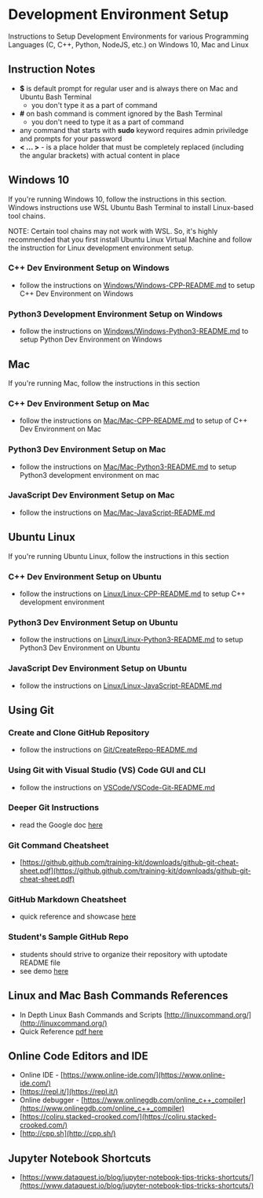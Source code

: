 # Development Environment Setup

Instructions to Setup Development Environments for various Programming Languages (C, C++, Python, NodeJS, etc.) on Windows 10, Mac and Linux

## Instruction Notes

- **\$** is default prompt for regular user and is always there on Mac and Ubuntu Bash Terminal
  - you don't type it as a part of command
- **#** on bash command is comment ignored by the Bash Terminal
  - you don't need to type it as a part of command
- any command that starts with **sudo** keyword requires admin priviledge and prompts for your password
- **\< ... \>** - is a place holder that must be completely replaced (including the angular brackets) with actual content in place

## Windows 10

If you're running Windows 10, follow the instructions in this section. Windows instructions use WSL Ubuntu Bash Terminal to install Linux-based tool chains.

NOTE: Certain tool chains may not work with WSL. So, it's highly recommended that you first install Ubuntu Linux Virtual Machine and follow the instruction for Linux development environment setup.

### C++ Dev Environment Setup on Windows

- follow the instructions on [Windows/Windows-CPP-README.md](Windows/Windows-CPP-README.md) to setup C++ Dev Environment on Windows

### Python3 Development Environment Setup on Windows

- follow the instructions on [Windows/Windows-Python3-README.md](Windows/Windows-Python3-README.md) to setup Python Dev Environment on Windows

## Mac

If you're running Mac, follow the instructions in this section

### C++ Dev Environment Setup on Mac

- follow the instructions on [Mac/Mac-CPP-README.md](Mac/Mac-CPP-README.md) to setup of C++ Dev Environment on Mac

### Python3 Dev Environment Setup on Mac

- follow the instructions on [Mac/Mac-Python3-README.md](Mac/Mac-Python3-README.md) to setup Python3 development environment on mac

### JavaScript Dev Environment Setup on Mac

- follow the instructions on [Mac/Mac-JavaScript-README.md](Mac/Mac-JavaScript-README.md)

## Ubuntu Linux

If you're running Ubuntu Linux, follow the instructions in this section

### C++ Dev Environment Setup on Ubuntu

- follow the instructions on [Linux/Linux-CPP-README.md](Linux/Linux-CPP-README.md) to setup C++ development environment

### Python3 Dev Environment Setup on Ubuntu

- follow the instructions on [Linux/Linux-Python3-README.md](Linux/Linux-Python3-README.md) to setup Python3 Dev Environment on Ubuntu

### JavaScript Dev Environment Setup on Ubuntu

- follow the instructions on [Linux/Linux-JavaScript-README.md](Linux/Linux-JavaScript-README.md)

## Using Git

### Create and Clone GitHub Repository

- follow the instructions on [Git/CreateRepo-README.md](Git/CreateRepo-README.md)

### Using Git with Visual Studio (VS) Code GUI and CLI

- follow the instructions on [VSCode/VSCode-Git-README.md](VSCode/VSCode-Git-README.md)

### Deeper Git Instructions

- read the Google doc [here](https://docs.google.com/document/d/1M0YeBfFPy5YPpfX7312R9-IldjagimvEma_YhgeLPcw/edit#heading=h.ssqvh5gmotj4)

### Git Command Cheatsheet

- [https://github.github.com/training-kit/downloads/github-git-cheat-sheet.pdf](https://github.github.com/training-kit/downloads/github-git-cheat-sheet.pdf)

### GitHub Markdown Cheatsheet

- quick reference and showcase [here](https://github.com/adam-p/markdown-here/wiki/Markdown-Cheatsheet)

### Student's Sample GitHub Repo

- students should strive to organize their repository with uptodate README file
- see demo [here](https://github.com/rambasnet/csci000-astudent)

## Linux and Mac Bash Commands References

- In Depth Linux Bash Commands and Scripts [http://linuxcommand.org/](http://linuxcommand.org/)
- Quick Reference [pdf here](https://files.fosswire.com/2007/08/fwunixref.pdf)

## Online Code Editors and IDE

- Online IDE - [https://www.online-ide.com/](https://www.online-ide.com/)
- [https://repl.it/](https://repl.it/)
- Online debugger - [https://www.onlinegdb.com/online_c++_compiler](https://www.onlinegdb.com/online_c++_compiler)
- [https://coliru.stacked-crooked.com/](https://coliru.stacked-crooked.com/)
- [http://cpp.sh](http://cpp.sh/)

## Jupyter Notebook Shortcuts

- [https://www.dataquest.io/blog/jupyter-notebook-tips-tricks-shortcuts/](https://www.dataquest.io/blog/jupyter-notebook-tips-tricks-shortcuts/)